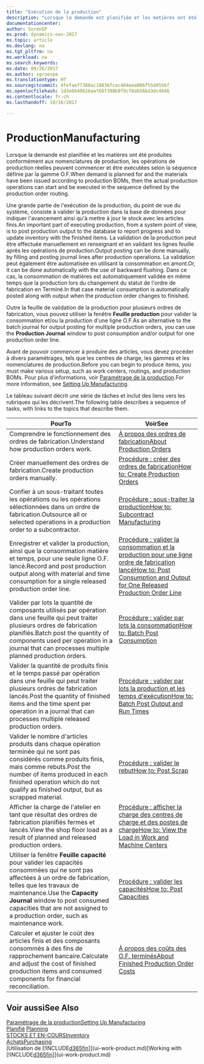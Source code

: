 ```yaml
---
title: "Exécution de la production"
description: "Lorsque la demande est planifiée et les matières ont été produites conformément aux nomenclatures de production, les opérations de production réelles peuvent commencer et être exécutées selon la séquence définie par la gamme O.F."
documentationcenter: 
author: SorenGP
ms.prod: dynamics-nav-2017
ms.topic: article
ms.devlang: na
ms.tgt_pltfrm: na
ms.workload: na
ms.search.keywords: 
ms.date: 09/26/2017
ms.author: sgroespe
ms.translationtype: HT
ms.sourcegitcommit: 4fefaef7380ac10836fcac404eea006f55d8556f
ms.openlocfilehash: 1d3e6b49626aaf60f398b9f9cf8a656bd3dc4946
ms.contentlocale: fr-ch
ms.lasthandoff: 10/16/2017

---
```

# <a name="manufacturing"></a><span data-ttu-id="d85bd-103">Production</span><span class="sxs-lookup"><span data-stu-id="d85bd-103">Manufacturing</span></span>
<span data-ttu-id="d85bd-104">Lorsque la demande est planifiée et les matières ont été produites conformément aux nomenclatures de production, les opérations de production réelles peuvent commencer et être exécutées selon la séquence définie par la gamme O.F.</span><span class="sxs-lookup"><span data-stu-id="d85bd-104">When demand is planned for and the materials have been issued according to production BOMs, then the actual production operations can start and be executed in the sequence defined by the production order routing.</span></span>  

<span data-ttu-id="d85bd-105">Une grande partie de l'exécution de la production, du point de vue du système, consiste à valider la production dans la base de données pour indiquer l'avancement ainsi qu'à mettre à jour le stock avec les articles finis.</span><span class="sxs-lookup"><span data-stu-id="d85bd-105">An important part of executing production, from a system point of view, is to post production output to the database to report progress and to update inventory with the finished items.</span></span> <span data-ttu-id="d85bd-106">La validation de la production peut être effectuée manuellement en renseignant et en validant les lignes feuille après les opérations de production.</span><span class="sxs-lookup"><span data-stu-id="d85bd-106">Output posting can be done manually, by filling and posting journal lines after production operations.</span></span> <span data-ttu-id="d85bd-107">La validation peut également être automatisée en utilisant la consommation en amont.</span><span class="sxs-lookup"><span data-stu-id="d85bd-107">Or, it can be done automatically with the use of backward flushing.</span></span> <span data-ttu-id="d85bd-108">Dans ce cas, la consommation de matières est automatiquement validée en même temps que la production lors du changement du statut de l'ordre de fabrication en Terminé.</span><span class="sxs-lookup"><span data-stu-id="d85bd-108">In that case material consumption is automatically posted along with output when the production order changes to finished.</span></span>  

<span data-ttu-id="d85bd-109">Outre la feuille de validation de la production pour plusieurs ordres de fabrication, vous pouvez utiliser la fenêtre **Feuille production** pour valider la consommation et/ou la production d'une ligne O.F.</span><span class="sxs-lookup"><span data-stu-id="d85bd-109">As an alternative to the batch journal for output posting for multiple production orders, you can use the **Production Journal** window to post consumption and/or output for one production order line.</span></span>

<span data-ttu-id="d85bd-110">Avant de pouvoir commencer à produire des articles, vous devez procéder à divers paramétrages, tels que les centres de charge, les gammes et les nomenclatures de production.</span><span class="sxs-lookup"><span data-stu-id="d85bd-110">Before you can begin to produce items, you must make various setup, such as work centers, routings, and production BOMs.</span></span> <span data-ttu-id="d85bd-111">Pour plus d'informations, voir [Paramétrage de la production](production-configure-production-processes.md).</span><span class="sxs-lookup"><span data-stu-id="d85bd-111">For more information, see [Setting Up Manufacturing](production-configure-production-processes.md).</span></span>

<span data-ttu-id="d85bd-112">Le tableau suivant décrit une série de tâches et inclut des liens vers les rubriques qui les décrivent.</span><span class="sxs-lookup"><span data-stu-id="d85bd-112">The following table describes a sequence of tasks, with links to the topics that describe them.</span></span>   

|<span data-ttu-id="d85bd-113">**Pour**</span><span class="sxs-lookup"><span data-stu-id="d85bd-113">**To**</span></span>|<span data-ttu-id="d85bd-114">**Voir**</span><span class="sxs-lookup"><span data-stu-id="d85bd-114">**See**</span></span>|  
|------------|-------------|  
|<span data-ttu-id="d85bd-115">Comprendre le fonctionnement des ordres de fabrication.</span><span class="sxs-lookup"><span data-stu-id="d85bd-115">Understand how production orders work.</span></span>|[<span data-ttu-id="d85bd-116">À propos des ordres de fabrication</span><span class="sxs-lookup"><span data-stu-id="d85bd-116">About Production Orders</span></span>](production-about-production-orders.md)|
|<span data-ttu-id="d85bd-117">Créer manuellement des ordres de fabrication.</span><span class="sxs-lookup"><span data-stu-id="d85bd-117">Create production orders manually.</span></span>|[<span data-ttu-id="d85bd-118">Procédure : créer des ordres de fabrication</span><span class="sxs-lookup"><span data-stu-id="d85bd-118">How to: Create Production Orders</span></span>](production-how-to-create-production-orders.md)|
|<span data-ttu-id="d85bd-119">Confier à un sous-traitant toutes les opérations ou les opérations sélectionnées dans un ordre de fabrication.</span><span class="sxs-lookup"><span data-stu-id="d85bd-119">Outsource all or selected operations in a production order to a subcontractor.</span></span>|[<span data-ttu-id="d85bd-120">Procédure : sous-traiter la production</span><span class="sxs-lookup"><span data-stu-id="d85bd-120">How to: Subcontract Manufacturing</span></span>](production-how-to-subcontract-manufacturing.md)|
|<span data-ttu-id="d85bd-121">Enregistrer et valider la production, ainsi que la consommation matière et temps, pour une seule ligne O.F. lancé.</span><span class="sxs-lookup"><span data-stu-id="d85bd-121">Record and post production output along with material and time consumption for a single released production order line.</span></span>|[<span data-ttu-id="d85bd-122">Procédure : valider la consommation et la production pour une ligne ordre de fabrication lancé</span><span class="sxs-lookup"><span data-stu-id="d85bd-122">How to: Post Consumption and Output for One Released Production Order Line</span></span>](production-how-to-register-consumption-and-output.md)|  
|<span data-ttu-id="d85bd-123">Valider par lots la quantité de composants utilisés par opération dans une feuille qui peut traiter plusieurs ordres de fabrication planifiés.</span><span class="sxs-lookup"><span data-stu-id="d85bd-123">Batch post the quantity of components used per operation in a journal that can processes multiple planned production orders.</span></span>|[<span data-ttu-id="d85bd-124">Procédure : valider par lots la consommation</span><span class="sxs-lookup"><span data-stu-id="d85bd-124">How to: Batch Post Consumption</span></span>](production-how-to-post-consumption.md)|
|<span data-ttu-id="d85bd-125">Valider la quantité de produits finis et le temps passé par opération dans une feuille qui peut traiter plusieurs ordres de fabrication lancés.</span><span class="sxs-lookup"><span data-stu-id="d85bd-125">Post the quantity of finished items and the time spent per operation in a journal that can processes multiple released production orders.</span></span>|[<span data-ttu-id="d85bd-126">Procédure : valider par lots la production et les temps d'exécution</span><span class="sxs-lookup"><span data-stu-id="d85bd-126">How to: Batch Post Output and Run Times</span></span>](production-how-to-post-output-quantity.md)|  
|<span data-ttu-id="d85bd-127">Valider le nombre d'articles produits dans chaque opération terminée qui ne sont pas considérés comme produits finis, mais comme rebuts.</span><span class="sxs-lookup"><span data-stu-id="d85bd-127">Post the number of items produced in each finished operation which do not qualify as finished output, but as scrapped material.</span></span>|[<span data-ttu-id="d85bd-128">Procédure : valider le rebut</span><span class="sxs-lookup"><span data-stu-id="d85bd-128">How to: Post Scrap</span></span>](production-how-to-post-scrap.md)|
|<span data-ttu-id="d85bd-129">Afficher la charge de l'atelier en tant que résultat des ordres de fabrication planifiés fermes et lancés.</span><span class="sxs-lookup"><span data-stu-id="d85bd-129">View the shop floor load as a result of planned and released production orders.</span></span>|[<span data-ttu-id="d85bd-130">Procédure : afficher la charge des centres de charge et des postes de charge</span><span class="sxs-lookup"><span data-stu-id="d85bd-130">How to: View the Load in Work and Machine Centers</span></span>](production-how-to-view-the-load-on-work-centers.md)|      
|<span data-ttu-id="d85bd-131">Utiliser la fenêtre **Feuille capacité** pour valider les capacités consommées qui ne sont pas affectées à un ordre de fabrication, telles que les travaux de maintenance.</span><span class="sxs-lookup"><span data-stu-id="d85bd-131">Use the **Capacity Journal** window to post consumed capacities that are not assigned to a production order, such as maintenance work.</span></span>|[<span data-ttu-id="d85bd-132">Procédure : valider les capacités</span><span class="sxs-lookup"><span data-stu-id="d85bd-132">How to: Post Capacities</span></span>](production-how-to-post-capacities.md)|  
|<span data-ttu-id="d85bd-133">Calculer et ajuster le coût des articles finis et des composants consommés à des fins de rapprochement bancaire.</span><span class="sxs-lookup"><span data-stu-id="d85bd-133">Calculate and adjust the cost of finished production items and consumed components for financial reconciliation.</span></span>|[<span data-ttu-id="d85bd-134">À propos des coûts des O.F. terminés</span><span class="sxs-lookup"><span data-stu-id="d85bd-134">About Finished Production Order Costs</span></span>](finance-about-finished-production-order-costs.md)|  

## <a name="see-also"></a><span data-ttu-id="d85bd-135">Voir aussi</span><span class="sxs-lookup"><span data-stu-id="d85bd-135">See Also</span></span>  
[<span data-ttu-id="d85bd-136">Paramétrage de la production</span><span class="sxs-lookup"><span data-stu-id="d85bd-136">Setting Up Manufacturing</span></span>](production-configure-production-processes.md)  
<span data-ttu-id="d85bd-137">[Planifié](production-planning.md)    </span><span class="sxs-lookup"><span data-stu-id="d85bd-137">[Planning](production-planning.md)    </span></span>  
[<span data-ttu-id="d85bd-138">STOCKS ET EN-COURS</span><span class="sxs-lookup"><span data-stu-id="d85bd-138">Inventory</span></span>](inventory-manage-inventory.md)  
[<span data-ttu-id="d85bd-139">Achats</span><span class="sxs-lookup"><span data-stu-id="d85bd-139">Purchasing</span></span>](purchasing-manage-purchasing.md)  
<span data-ttu-id="d85bd-140">[Utilisation de [!INCLUDE[d365fin](includes/d365fin_md.md)]](ui-work-product.md)</span><span class="sxs-lookup"><span data-stu-id="d85bd-140">[Working with [!INCLUDE[d365fin](includes/d365fin_md.md)]](ui-work-product.md)</span></span>

